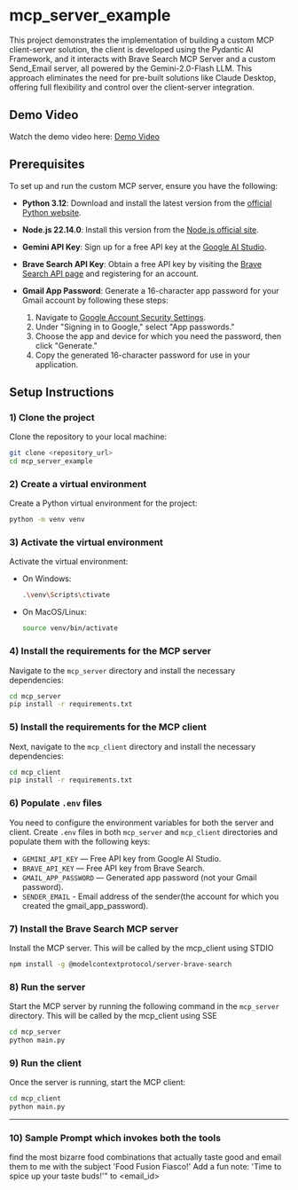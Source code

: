 
# mcp_server_example

This project demonstrates the implementation of building a custom MCP client-server solution, the client is developed using the Pydantic AI Framework, and it interacts with Brave Search MCP Server and a custom Send_Email server, all powered by the Gemini-2.0-Flash LLM. This approach eliminates the need for pre-built solutions like Claude Desktop, offering full flexibility and control over the client-server integration.

## Demo Video

Watch the demo video here: [Demo Video](https://youtu.be/z9zrRktThpM)


## Prerequisites

To set up and run the custom MCP server, ensure you have the following:

- **Python 3.12**: Download and install the latest version from the [official Python website](https://www.python.org/downloads/).
  
- **Node.js 22.14.0**: Install this version from the [Node.js official site](https://nodejs.org/en/download/releases/).

- **Gemini API Key**: Sign up for a free API key at the [Google AI Studio](https://aistudio.google.com/app/apikey).

- **Brave Search API Key**: Obtain a free API key by visiting the [Brave Search API page](https://brave.com/search/api/) and registering for an account.

- **Gmail App Password**: Generate a 16-character app password for your Gmail account by following these steps:
  
  1. Navigate to [Google Account Security Settings](https://myaccount.google.com/apppasswords).
  2. Under "Signing in to Google," select "App passwords."
  3. Choose the app and device for which you need the password, then click "Generate."
  4. Copy the generated 16-character password for use in your application.

## Setup Instructions

### 1) Clone the project

Clone the repository to your local machine:

```bash
git clone <repository_url>
cd mcp_server_example
```

### 2) Create a virtual environment

Create a Python virtual environment for the project:

```bash
python -m venv venv
```

### 3) Activate the virtual environment

Activate the virtual environment:

- On Windows:
  ```bash
  .\venv\Scripts\ctivate
  ```

- On MacOS/Linux:
  ```bash
  source venv/bin/activate
  ```

### 4) Install the requirements for the MCP server

Navigate to the `mcp_server` directory and install the necessary dependencies:

```bash
cd mcp_server
pip install -r requirements.txt
```

### 5) Install the requirements for the MCP client

Next, navigate to the `mcp_client` directory and install the necessary dependencies:

```bash
cd mcp_client
pip install -r requirements.txt
```

### 6) Populate `.env` files

You need to configure the environment variables for both the server and client. Create `.env` files in both `mcp_server` and `mcp_client` directories and populate them with the following keys:

- `GEMINI_API_KEY` — Free API key from Google AI Studio.
- `BRAVE_API_KEY` — Free API key from Brave Search.
- `GMAIL_APP_PASSWORD` — Generated app password (not your Gmail password).
- `SENDER_EMAIL` -  Email address of the sender(the account for which you created the gmail_app_password).



### 7) Install the Brave Search MCP server

Install the MCP server. This will be called by the mcp_client using STDIO

```bash
npm install -g @modelcontextprotocol/server-brave-search
```


### 8) Run the server

Start the MCP server by running the following command in the `mcp_server` directory. This will be called by the mcp_client using SSE

```bash
cd mcp_server
python main.py
```

### 9) Run the client

Once the server is running, start the MCP client:

```bash
cd mcp_client
python main.py
```

---

### 10) Sample Prompt which invokes both the tools

find the most bizarre food combinations that actually taste good and email them to me with the subject 'Food Fusion Fiasco!' Add a fun note: 'Time to spice up your taste buds!'" to <email_id>

